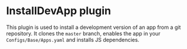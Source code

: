 # InstallDevApp plugin

This plugin is used to install a development version of an app from a git repository. 
It clones the `master` branch, enables the app in your `Configs/Base/Apps.yaml` and installs JS dependencies.